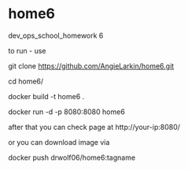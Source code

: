 # home6
dev_ops_school_homework 6


to run - use

git clone https://github.com/AngieLarkin/home6.git

cd home6/

docker build -t home6 .

docker run -d -p 8080:8080 home6


after that you can check page at  http://your-ip:8080/

or you can download image via 

docker push drwolf06/home6:tagname
